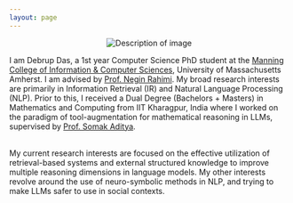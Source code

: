```yaml
---
layout: page
---
```


<div style="text-align: center;">
  <img src="debrup.jpg" alt="Description of image" style="max-width: 40%; height: auto;">
</div>

I am Debrup Das, a 1st year Computer Science PhD student at the [Manning College of Information & Computer Sciences](https://www.cics.umass.edu/), University of Massachusetts Amherst. I am advised by [Prof. Negin Rahimi](https://people.cs.umass.edu/~rahimi/). My broad research interests are primarily in Information Retrieval (IR) and Natural Language Processing (NLP). Prior to this, I received a Dual Degree (Bachelors + Masters) in Mathematics and Computing from IIT Kharagpur, India where I worked on the paradigm of tool-augmentation for mathematical reasoning in LLMs, supervised by [Prof. Somak Aditya](https://adityasomak.github.io/). 
<br/><br/>

My current research interests are focused on the effective utilization of retrieval-based systems and external structured knowledge to improve multiple reasoning dimensions in language models. My other interests revolve around the use of neuro-symbolic methods in NLP, and trying to make LLMs safer to use in social contexts.



  
